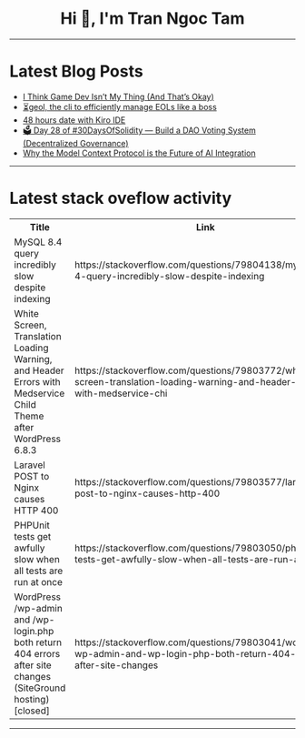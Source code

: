 <h1 align="center">Hi 👋, I'm Tran Ngoc Tam</h1>

---

# Latest Blog Posts 
<!-- BLOG-POST-LIST:START -->
- [I Think Game Dev Isn’t My Thing &lpar;And That’s Okay&rpar;](https://dev.to/vulcanwm/i-think-game-dev-isnt-my-thing-and-thats-okay-3h5j)
- [⏳geol, the cli to efficiently manage EOLs like a boss](https://dev.to/adriens/geol-the-cli-to-efficiently-manage-eols-like-a-boss-3hne)
- [48 hours date with Kiro IDE](https://dev.to/nishtha_8ff779c03ba37e7d4/48-hours-date-with-kiro-ide-20f7)
- [🗳️ Day 28 of #30DaysOfSolidity — Build a DAO Voting System &lpar;Decentralized Governance&rpar;](https://dev.to/sauravkumar8178/day-28-of-30daysofsolidity-build-a-dao-voting-system-decentralized-governance-3kg1)
- [Why the Model Context Protocol is the Future of AI Integration](https://dev.to/onlineproxy/why-the-model-context-protocol-is-the-future-of-ai-integration-4f3i)
<!-- BLOG-POST-LIST:END -->

---

# Latest stack oveflow activity
<table>
  <tr><th>Title</th><th>Link</th></tr>
  <!-- STACKOVERFLOW:START --><tr><td>MySQL 8.4 query incredibly slow despite indexing</td><td>https://stackoverflow.com/questions/79804138/mysql-8-4-query-incredibly-slow-despite-indexing</td></tr><tr><td>White Screen, Translation Loading Warning, and Header Errors with Medservice Child Theme after WordPress 6.8.3</td><td>https://stackoverflow.com/questions/79803772/white-screen-translation-loading-warning-and-header-errors-with-medservice-chi</td></tr><tr><td>Laravel POST to Nginx causes HTTP 400</td><td>https://stackoverflow.com/questions/79803577/laravel-post-to-nginx-causes-http-400</td></tr><tr><td>PHPUnit tests get awfully slow when all tests are run at once</td><td>https://stackoverflow.com/questions/79803050/phpunit-tests-get-awfully-slow-when-all-tests-are-run-at-once</td></tr><tr><td>WordPress /wp-admin and /wp-login.php both return 404 errors after site changes &lpar;SiteGround hosting&rpar; [closed]</td><td>https://stackoverflow.com/questions/79803041/wordpress-wp-admin-and-wp-login-php-both-return-404-errors-after-site-changes</td></tr><!-- STACKOVERFLOW:END -->
</table>

---


